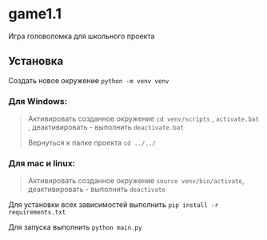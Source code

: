 # game1.1
Игра головоломка для школьного проекта

## Установка
Создать новое окружение `python -m venv venv`

### Для Windows:
>Активировать созданное окружение `cd venv/scripts` , `activate.bat` , деактивировать - выполнить `deactivate.bat`
>
>Вернуться к папке проекта `cd ../../`

### Для mac и linux:
>Активировать созданное окружение `source venv/bin/activate`, деактивировать - выполнить `deactivate`

Для установки всех зависимостей выполнить `pip install -r requirements.txt`

Для запуска выполнить `python main.py`

